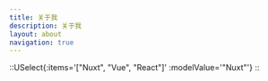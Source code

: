 ```yaml
---
title: 关于我
description: 关于我
layout: about
navigation: true
---
```

::USelect{:items='["Nuxt", "Vue", "React"]' :modelValue='"Nuxt"'}
::
